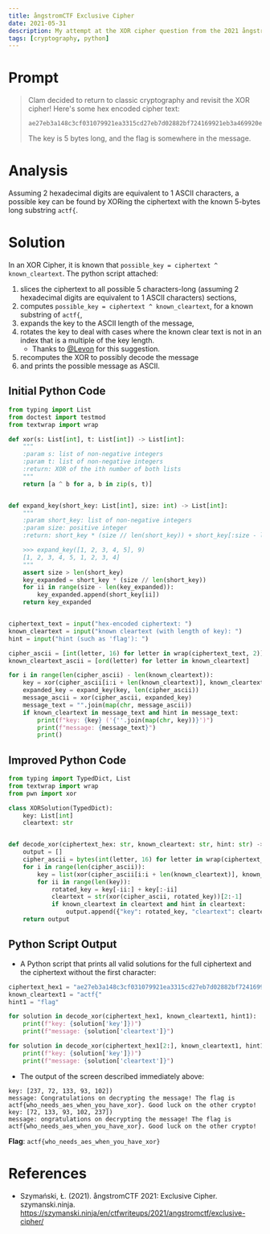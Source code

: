 ```yaml
---
title: ångstromCTF Exclusive Cipher
date: 2021-05-31
description: My attempt at the XOR cipher question from the 2021 ångstromCTF
tags: [cryptography, python]
---
```

# Prompt
> Clam decided to return to classic cryptography and revisit the XOR cipher! Here's some hex encoded cipher text:
> ```
> ae27eb3a148c3cf031079921ea3315cd27eb7d02882bf724169921eb3a469920e07d0b883bf63c018869a5090e8868e331078a68ec2e468c2bf13b1d9a20ea0208882de12e398c2df60211852deb021f823dda35079b2dda25099f35ab7d218227e17d0a982bee7d098368f13503cd27f135039f68e62f1f9d3cea7c
> ```
> The key is 5 bytes long, and the flag is somewhere in the message.

# Analysis
Assuming 2 hexadecimal digits are equivalent to 1 ASCII characters, a possible key can be found by XORing the ciphertext with the known 5-bytes long substring `actf{`.
# Solution
In an XOR Cipher, it is known that `possible_key = ciphertext ^ known_cleartext`. The python script attached:
1. slices the ciphertext to all possible 5 characters-long (assuming 2 hexadecimal digits are equivalent to 1 ASCII characters) sections,
2. computes `possible_key = ciphertext ^ known_cleartext`, for a known substring of `actf{`,
3. expands the key to the ASCII length of the message,
4. rotates the key to deal with cases where the known clear text is not in an index that is a multiple of the key length.
	* Thanks to [@Levon](https://hashnode.com/@Levon) for this suggestion.
5. recomputes the XOR to possibly decode the message
6. and prints the possible message as ASCII.

## Initial Python Code
```python
from typing import List
from doctest import testmod
from textwrap import wrap

def xor(s: List[int], t: List[int]) -> List[int]:
	"""
	:param s: list of non-negative integers
	:param t: list of non-negative integers
	:return: XOR of the ith number of both lists
	"""
	return [a ^ b for a, b in zip(s, t)]


def expand_key(short_key: List[int], size: int) -> List[int]:
	"""
	:param short_key: list of non-negative integers
	:param size: positive integer
	:return: short_key * (size // len(short_key)) + short_key[:size - len(key_expanded)]

	>>> expand_key([1, 2, 3, 4, 5], 9)
	[1, 2, 3, 4, 5, 1, 2, 3, 4]
	"""
	assert size > len(short_key)
	key_expanded = short_key * (size // len(short_key))
	for ii in range(size - len(key_expanded)):
		key_expanded.append(short_key[ii])
	return key_expanded


ciphertext_text = input("hex-encoded ciphertext: ")
known_cleartext = input("known cleartext (with length of key): ")
hint = input("hint (such as 'flag'): ")

cipher_ascii = [int(letter, 16) for letter in wrap(ciphertext_text, 2)]
known_cleartext_ascii = [ord(letter) for letter in known_cleartext]

for i in range(len(cipher_ascii) - len(known_cleartext)):
	key = xor(cipher_ascii[i:i + len(known_cleartext)], known_cleartext_ascii)
	expanded_key = expand_key(key, len(cipher_ascii))
	message_ascii = xor(cipher_ascii, expanded_key)
	message_text = "".join(map(chr, message_ascii))
	if known_cleartext in message_text and hint in message_text:
		print(f"key: {key} ('{''.join(map(chr, key))}')")
		print(f"message: {message_text}")
		print()
```
## Improved Python Code
```python
from typing import TypedDict, List
from textwrap import wrap
from pwn import xor

class XORSolution(TypedDict):
	key: List[int]
	cleartext: str


def decode_xor(ciphertext_hex: str, known_cleartext: str, hint: str) -> List[XORSolution]:
	output = []
	cipher_ascii = bytes(int(letter, 16) for letter in wrap(ciphertext_hex, 2))
	for i in range(len(cipher_ascii)):
		key = list(xor(cipher_ascii[i:i + len(known_cleartext)], known_cleartext.encode()))
		for ii in range(len(key)):
			rotated_key = key[-ii:] + key[:-ii]
			cleartext = str(xor(cipher_ascii, rotated_key))[2:-1]
			if known_cleartext in cleartext and hint in cleartext:
				output.append({"key": rotated_key, "cleartext": cleartext})
	return output
```

## Python Script Output
* A Python script that prints all valid solutions for the full ciphertext and the ciphertext without the first character:

```python
ciphertext_hex1 = "ae27eb3a148c3cf031079921ea3315cd27eb7d02882bf724169921eb3a469920e07d0b883bf63c018869a5090e8868e331078a68ec2e468c2bf13b1d9a20ea0208882de12e398c2df60211852deb021f823dda35079b2dda25099f35ab7d218227e17d0a982bee7d098368f13503cd27f135039f68e62f1f9d3cea7c"
known_cleartext1 = "actf{"
hint1 = "flag"

for solution in decode_xor(ciphertext_hex1, known_cleartext1, hint1):
	print(f"key: {solution['key']})")
	print(f"message: {solution['cleartext']}")

for solution in decode_xor(ciphertext_hex1[2:], known_cleartext1, hint1):
	print(f"key: {solution['key']})")
	print(f"message: {solution['cleartext']}")
```
* The output of the screen described immediately above:

```
key: [237, 72, 133, 93, 102])
message: Congratulations on decrypting the message! The flag is actf{who_needs_aes_when_you_have_xor}. Good luck on the other crypto!
key: [72, 133, 93, 102, 237])
message: ongratulations on decrypting the message! The flag is actf{who_needs_aes_when_you_have_xor}. Good luck on the other crypto!
```
**Flag**: `actf{who_needs_aes_when_you_have_xor}`

# References
* Szymański, Ł. (2021). ångstromCTF 2021: Exclusive Cipher. szymanski.ninja. https://szymanski.ninja/en/ctfwriteups/2021/angstromctf/exclusive-cipher/
